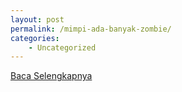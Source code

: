 ```yaml
---
layout: post
permalink: /mimpi-ada-banyak-zombie/
categories:
    - Uncategorized
---
```


[Baca Selengkapnya](/01)